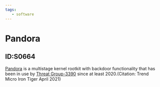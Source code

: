 ```yaml
---
tags:
   - software
---
```

# Pandora
## ID:S0664
[Pandora](/mitre/software/S0664) is a multistage kernel rootkit with backdoor functionality that has been in use by [Threat Group-3390](/mitre/groups/G0027) since at least 2020.(Citation: Trend Micro Iron Tiger April 2021)
